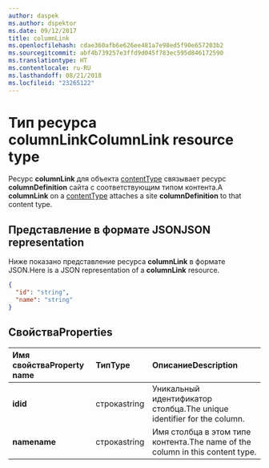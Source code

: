 ```yaml
---
author: daspek
ms.author: dspektor
ms.date: 09/12/2017
title: columnLink
ms.openlocfilehash: cdae360afb6e626ee481a7e98ed5f90e657203b2
ms.sourcegitcommit: abf4b739257e3ffd9d045f783ec595d846172590
ms.translationtype: HT
ms.contentlocale: ru-RU
ms.lasthandoff: 08/21/2018
ms.locfileid: "23265122"
---
```

# <a name="columnlink-resource-type"></a><span data-ttu-id="9d36b-102">Тип ресурса columnLink</span><span class="sxs-lookup"><span data-stu-id="9d36b-102">ColumnLink resource type</span></span>

<span data-ttu-id="9d36b-103">Ресурс **columnLink** для объекта [contentType][] связывает ресурс **columnDefinition** сайта с соответствующим типом контента.</span><span class="sxs-lookup"><span data-stu-id="9d36b-103">A **columnLink** on a [contentType][] attaches a site **columnDefinition** to that content type.</span></span>

[contentType]: contentType.md

## <a name="json-representation"></a><span data-ttu-id="9d36b-105">Представление в формате JSON</span><span class="sxs-lookup"><span data-stu-id="9d36b-105">JSON representation</span></span>

<span data-ttu-id="9d36b-106">Ниже показано представление ресурса **columnLink** в формате JSON.</span><span class="sxs-lookup"><span data-stu-id="9d36b-106">Here is a JSON representation of a **columnLink** resource.</span></span>
<!-- {
  "blockType": "resource",
  "baseType": "microsoft.graph.entity",
  "@odata.type": "microsoft.graph.columnLink" } -->

```json
{
  "id": "string",
  "name": "string"
}
```

## <a name="properties"></a><span data-ttu-id="9d36b-107">Свойства</span><span class="sxs-lookup"><span data-stu-id="9d36b-107">Properties</span></span>

| <span data-ttu-id="9d36b-108">Имя свойства</span><span class="sxs-lookup"><span data-stu-id="9d36b-108">Property name</span></span> | <span data-ttu-id="9d36b-109">Тип</span><span class="sxs-lookup"><span data-stu-id="9d36b-109">Type</span></span>   | <span data-ttu-id="9d36b-110">Описание</span><span class="sxs-lookup"><span data-stu-id="9d36b-110">Description</span></span>
|:--------------|:-------|:----------------------------------------------------
| <span data-ttu-id="9d36b-111">**id**</span><span class="sxs-lookup"><span data-stu-id="9d36b-111">**id**</span></span>        | <span data-ttu-id="9d36b-112">строка</span><span class="sxs-lookup"><span data-stu-id="9d36b-112">string</span></span> | <span data-ttu-id="9d36b-113">Уникальный идентификатор столбца.</span><span class="sxs-lookup"><span data-stu-id="9d36b-113">The unique identifier for the column.</span></span>
| <span data-ttu-id="9d36b-114">**name**</span><span class="sxs-lookup"><span data-stu-id="9d36b-114">**name**</span></span>      | <span data-ttu-id="9d36b-115">строка</span><span class="sxs-lookup"><span data-stu-id="9d36b-115">string</span></span> | <span data-ttu-id="9d36b-116">Имя столбца в этом типе контента.</span><span class="sxs-lookup"><span data-stu-id="9d36b-116">The name of the column  in this content type.</span></span>

<!-- {
  "type": "#page.annotation",
  "description": "",
  "keywords": "",
  "section": "documentation",
  "tocPath": "Resources/ColumnLink"
} -->
